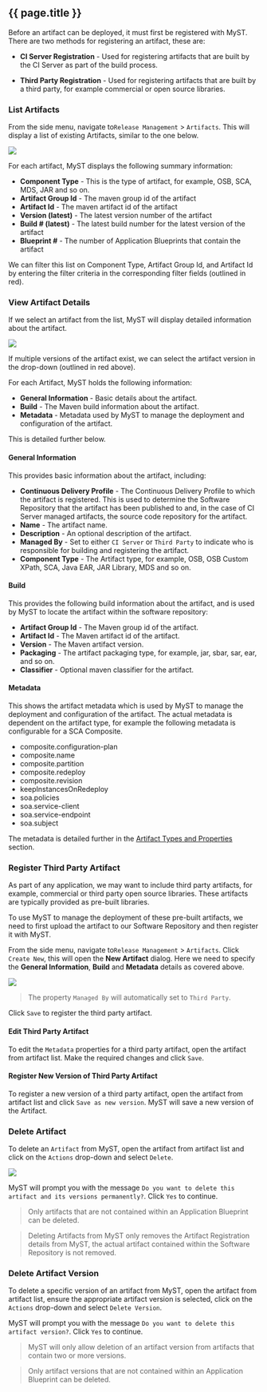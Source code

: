 ## {{ page.title }}

Before an artifact can be deployed, it must first be registered with MyST. There are two methods for registering an artifact, these are:
* **CI Server Registration** - Used for registering artifacts that are built by the CI Server as part of the build process.

* **Third Party Registration** - Used for registering artifacts that are built by a third party, for example commercial or open source libraries.

### List Artifacts
From the side menu, navigate to`Release Management` > `Artifacts`. This will display a list of existing Artifacts, similar to the one below.

![](img/artifactListView.png)

For each artifact, MyST displays the following summary information:
* **Component Type** - This is the type of artifact, for example, OSB, SCA, MDS, JAR and so on.
* **Artifact Group Id** - The maven group id of the artifact
* **Artifact Id** - The maven artifact id of the artifact
* **Version (latest)** - The latest version number of the artifact
* **Build # (latest)** - The latest build number for the latest version of the artifact
* **Blueprint #** - The number of Application Blueprints that contain the artifact

We can filter this list on Component Type, Artifact Group Id, and Artifact Id by entering the filter criteria in the corresponding filter fields (outlined in red).

### View Artifact Details
If we select an artifact from the list, MyST will display detailed information about the artifact.

![](img/artifactView.png)

If multiple versions of the artifact exist, we can select the artifact version in the drop-down (outlined in red above).

For each Artifact, MyST holds the following information:
* **General Information** - Basic details about the artifact.
* **Build** - The Maven build information about the artifact.
* **Metadata** - Metadata used by MyST to manage the deployment and configuration of the artifact.

This is detailed further below.

#### General Information
This provides basic information about the artifact, including:
* **Continuous Delivery Profile** - The Continuous Delivery Profile to which the artifact is registered. This is used to determine the Software Repository that the artifact has been published to and, in the case of CI Server managed artifacts, the source code repository for the artifact.
* **Name** - The artifact name.
* **Description** - An optional description of the artifact.
* **Managed By** - Set to either `CI Server` or `Third Party` to indicate who is responsible for building and registering the artifact.
* **Component Type** - The Artifact type, for example, OSB, OSB Custom XPath, SCA, Java EAR, JAR Library, MDS and so on.

#### Build
This provides the following build information about the artifact, and is used by MyST to locate the artifact within the software repository:
* **Artifact Group Id** - The Maven group id of the artifact. 
* **Artifact Id** - The Maven artifact id of the artifact. 
* **Version** - The Maven artifact version.
* **Packaging** - The artifact packaging type, for example, jar, sbar, sar, ear, and so on.
* **Classifier** - Optional maven classifier for the artifact.

#### Metadata
This shows the artifact metadata which is used by MyST to manage the deployment and configuration of the artifact. The actual metadata is dependent on the artifact type, for example the following metadata is configurable for a SCA Composite.
* composite.configuration-plan
* composite.name
* composite.partition
* composite.redeploy
* composite.revision
* keepInstancesOnRedeploy
* soa.policies
* soa.service-client
* soa.service-endpoint
* soa.subject

The metadata is detailed further in the [Artifact Types and Properties](/appendix/artifact/README.md) section.

### Register Third Party Artifact
As part of any application, we may want to include third party artifacts, for example, commercial or third party open source libraries. These artifacts are typically provided as pre-built libraries.

To use MyST to manage the deployment of these pre-built artifacts, we need to first upload the artifact to our Software Repository and then register it with MyST.

From the side menu, navigate to`Release Management` > `Artifacts`. Click `Create New`, this will open the **New Artifact** dialog. Here we need to specify the **General Information**, **Build** and **Metadata** details as covered above.

![](img/artifactNew.png)

> The property `Managed By` will automatically set to `Third Party`.

Click `Save` to register the third party artifact.

#### Edit Third Party Artifact
To edit the `Metadata` properties for a third party artifact, open the artifact from artifact list. Make the required changes and click `Save`.

#### Register New Version of Third Party Artifact
To register a new version of a third party artifact, open the artifact from artifact list and click `Save as new version`. MyST will save a new version of the Artifact.

### Delete Artifact
To delete an `Artifact` from MyST, open the artifact from artifact list and click on the `Actions` drop-down and select `Delete`.

![](img/artifactDelete.png)

MyST will prompt you with the message `Do you want to delete this artifact and its versions permanently?`. Click `Yes` to continue.

> Only artifacts that are not contained within an Application Blueprint can be deleted.

> Deleting Artifacts from MyST only removes the Artifact Registration details from MyST, the actual artifact contained within the Software Repository is not removed.

### Delete Artifact Version
To delete a specific version of an artifact from MyST, open the artifact from artifact list, ensure the appropriate artifact version is selected, click on the `Actions` drop-down and select `Delete Version`.

MyST will prompt you with the message `Do you want to delete this artifact version?`. Click `Yes` to continue.

> MyST will only allow deletion of an artifact version from artifacts that contain two or more versions.

> Only artifact versions that are not contained within an Application Blueprint can be deleted.




